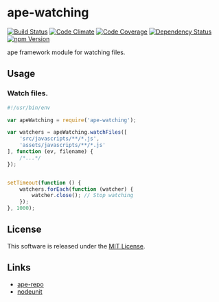 ape-watching
==========

<!-- Badge Start -->
<a name="badges"></a>

[![Build Status][bd_travis_shield_url]][bd_travis_url]
[![Code Climate][bd_codeclimate_shield_url]][bd_codeclimate_url]
[![Code Coverage][bd_codeclimate_coverage_shield_url]][bd_codeclimate_url]
[![Dependency Status][bd_gemnasium_shield_url]][bd_gemnasium_url]
[![npm Version][bd_npm_shield_url]][bd_npm_url]

[bd_repo_url]: https://github.com/ape-repo/ape-watching
[bd_travis_url]: http://travis-ci.org/ape-repo/ape-watching
[bd_travis_shield_url]: http://img.shields.io/travis/ape-repo/ape-watching.svg?style=flat
[bd_license_url]: https://github.com/ape-repo/ape-watching/blob/master/LICENSE
[bd_codeclimate_url]: http://codeclimate.com/github/ape-repo/ape-watching
[bd_codeclimate_shield_url]: http://img.shields.io/codeclimate/github/ape-repo/ape-watching.svg?style=flat
[bd_codeclimate_coverage_shield_url]: http://img.shields.io/codeclimate/coverage/github/ape-repo/ape-watching.svg?style=flat
[bd_gemnasium_url]: https://gemnasium.com/ape-repo/ape-watching
[bd_gemnasium_shield_url]: https://gemnasium.com/ape-repo/ape-watching.svg
[bd_npm_url]: http://www.npmjs.org/package/ape-watching
[bd_npm_shield_url]: http://img.shields.io/npm/v/ape-watching.svg?style=flat

<!-- Badge End -->


<!-- Description Start -->
<a name="description"></a>

ape framework module for watching files.

<!-- Description End -->




<!-- Sections Start -->
<a name="sections"></a>

<!-- Section from "docs/readme/02.Usage.md.hbs" Start -->

<a name="section-docs-readme-02-usage-md"></a>
Usage
----

### Watch files.

```javascript
#!/usr/bin/env

var apeWatching = require('ape-watching');

var watchers = apeWatching.watchFiles([
    'src/javascripts/**/*.js',
    'assets/javascripts/**/*.js'
], function (ev, filename) {
    /*...*/
});


setTimeout(function () {
    watchers.forEach(function (watcher) {
        watcher.close(); // Stop watching
    });
}, 1000);
```


<!-- Section from "docs/readme/02.Usage.md.hbs" End -->


<!-- Sections Start -->


<!-- LICENSE Start -->
<a name="license"></a>

License
-------
This software is released under the [MIT License](https://github.com/ape-repo/ape-watching/blob/master/LICENSE).

<!-- LICENSE End -->


<!-- Links Start -->
<a name="links"></a>

Links
------

+ [ape-repo](https://github.com/ape-repo)
+ [nodeunit](https://www.npmjs.com/package/nodeunit)

<!-- Links End -->
